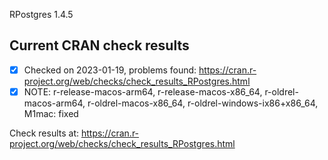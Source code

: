 RPostgres 1.4.5

## Current CRAN check results

- [x] Checked on 2023-01-19, problems found: https://cran.r-project.org/web/checks/check_results_RPostgres.html
- [x] NOTE: r-release-macos-arm64, r-release-macos-x86_64, r-oldrel-macos-arm64, r-oldrel-macos-x86_64, r-oldrel-windows-ix86+x86_64, M1mac: fixed

Check results at: https://cran.r-project.org/web/checks/check_results_RPostgres.html
